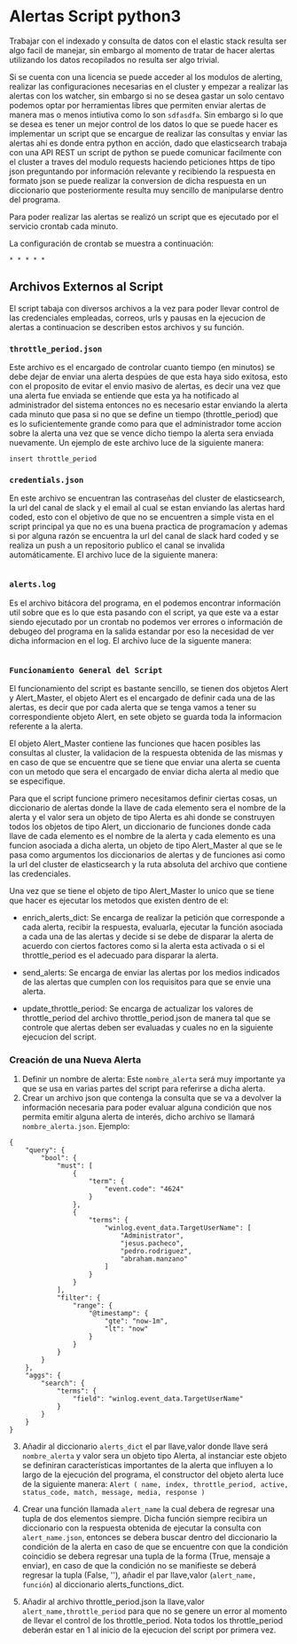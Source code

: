 # Alertas Script python3

Trabajar con el indexado y consulta de datos con el elastic stack resulta ser algo facil de manejar, sin embargo al momento de tratar de hacer alertas utilizando los datos recopilados no resulta ser algo trivial.

Si se cuenta con una licencia se puede acceder al los modulos de alerting, realizar las configuraciones necesarias en el cluster y empezar a realizar las alertas con los watcher, sin embargo si no se desea gastar un solo centavo podemos optar por herramientas libres que permiten enviar alertas de manera mas o menos intiutiva como lo son `sdfasdfa`. Sin embargo si lo que se desea es tener un mejor control de los datos lo que se puede hacer es implementar un script que se encargue de realizar las consultas y enviar las alertas ahí es donde entra python en acción, dado que elasticsearch trabaja con una API REST un script de python se puede comunicar facilmente con el cluster a traves del modulo requests haciendo peticiones https de tipo json preguntando por información relevante y recibiendo la respuesta en formato json se puede realizar la conversion de dicha respuesta en un diccionario que posteriormente resulta muy sencillo de manipularse dentro del programa.

Para poder realizar las alertas se realizó un script que es ejecutado por el servicio crontab cada minuto.

La configuración de crontab se muestra a continuación:

```
* * * * *
```

## Archivos Externos al Script

El script tabaja con diversos archivos a la vez para poder llevar control de las credenciales empleadas, correos, urls y pausas en la ejecucion de alertas a continuacion se describen estos archivos y su función.

### `throttle_period.json`

Este archivo es el encargado de controlar cuanto tiempo (en minutos) se debe dejar de enviar una alerta despúes de que esta haya sido exitosa, esto con el proposito de evitar el envio masivo de alertas, es decir una vez que una alerta fue enviada se entiende que esta ya ha notificado al administrador del sistema entonces no es necesario estar enviando la alerta cada minuto que pasa si no que se define un tiempo (throttle_period) que es lo suficientemente grande como para que el administrador tome accion sobre la alerta una vez que se vence dicho tiempo la alerta sera enviada nuevamente. Un ejemplo de este archivo luce de la siguiente manera:

```
insert throttle_period
```

### `credentials.json`

En este archivo se encuentran las contraseñas del cluster de elasticsearch, la url del canal de slack y el email al cual se estan enviando las alertas hard coded, esto con el objetivo de que no se encuentren a simple vista en el script principal ya que no es una buena practica de programacíon y ademas si por alguna razón se encuentra la url del canal de slack hard coded y se realiza un push a un repositorio publico el canal se invalida automáticamente. El archivo luce de la siguiente manera:

```

```

### `alerts.log`

Es el archivo bitácora del programa, en el podemos encontrar información util sobre que es lo que esta pasando con el script, ya que este va a estar siendo ejecutado por un crontab no podemos ver errores o información de debugeo del programa en la salida estandar por eso la necesidad de ver dicha informacion en el log. El archivo luce de la siguente manera:

```

```

### `Funcionamiento General del Script`

El funcionamiento del script es bastante sencillo, se tienen dos objetos Alert y Alert_Master, el objeto Alert es el encargado de definir cada una de las alertas, es decir que por cada alerta que se tenga vamos a tener su correspondiente objeto Alert, en sete objeto se guarda toda la informacion referente a la alerta.

El objeto Alert_Master contiene las funciones que hacen posibles las consultas al cluster, la validacion de la respuesta obtenida de las mismas y en caso de que se encuentre que se tiene que enviar una alerta se cuenta con un metodo que sera el encargado de enviar dicha alerta al medio que se especifique.

Para que el script funcione primero necesitamos definir ciertas cosas, un diccionario de alertas donde la llave de cada elemento sera el nombre de la alerta y el valor sera un objeto de tipo Alerta es ahi donde se construyen todos los objetos de tipo Alert, un diccionario de funciones donde cada llave de cada elemento es el nombre de la alerta y cada elemento es una funcion asociada a dicha alerta, un objeto de tipo Alert_Master al que se le pasa como argumentos los diccionarios de alertas y de funciones asi como la url del cluster de elasticsearch y la ruta absoluta del archivo que contiene las credenciales.

Una vez que se tiene el objeto de tipo Alert_Master lo unico que se tiene que hacer es ejecutar los metodos que existen dentro de el:

- enrich_alerts_dict: Se encarga de realizar la petición que corresponde a cada alerta, recibir la respuesta, evaluarla, ejecutar la función asociada a cada una de las alertas y decide si se debe de disparar la alerta de acuerdo con ciertos factores como si la alerta esta activada o si el throttle_period es el adecuado para disparar la alerta.

- send_alerts: Se encarga de enviar las alertas por los medios indicados de las alertas que cumplen con los requisitos para que se envie una alerta.

- update_throttle_period: Se encarga de actualizar los valores de throttle_period del archivo throttle_period.json de manera tal que se controle que alertas deben ser evaluadas y cuales no en la siguiente ejecucion del script.

### Creación de una Nueva Alerta

1. Definir un nombre de alerta: Este `nombre_alerta` será muy importante ya que se usa en varias partes del script para referirse a dicha alerta.
2. Crear un archivo json que contenga la consulta que se va a devolver la información necesaria para poder evaluar alguna condición que nos permita emitir alguna alerta de interés, dicho archivo se llamará `nombre_alerta.json`. Ejemplo: 
```
{
    "query": {
        "bool": {
            "must": [
                {
                    "term": {
                        "event.code": "4624"
                    }
                },
                {
                    "terms": {
                        "winlog.event_data.TargetUserName": [
                            "Administrator",
                            "jesus.pacheco",
                            "pedro.rodriguez",
                            "abraham.manzano"
                        ]
                    }
                }
            ],
            "filter": {
                "range": {
                    "@timestamp": {
                        "gte": "now-1m",
                        "lt": "now"
                    }
                }
            }
        }
    },
    "aggs": {
        "search": {
            "terms": {
                "field": "winlog.event_data.TargetUserName"
            }
        }
    }
}
```
3. Añadir al diccionario `alerts_dict` el par llave,valor donde llave será `nombre_alerta` y valor sera un objeto tipo Alerta, al instanciar este objeto se definiran características importantes de la alerta que influyen a lo largo de la ejecución del programa, el constructor del objeto alerta luce de la siguiente manera: `Alert ( name, index, throttle_period, active, status_code, match, message, media, response )`

4. Crear una función llamada `alert_name` la cual debera de regresar una tupla de dos elementos siempre. Dicha función siempre recibira un diccionario con la respuesta obtenida de ejecutar la consulta con `alert_name.json`, entonces se debera buscar dentro del diccionario la condición de la alerta en caso de que se encuentre con que la condición coincidio se debera regresar una tupla de la forma (True, mensaje a enviar), en caso de que la condición no se manifieste se deberá regresar la tupla (False, ''), añadir el par llave,valor (`alert_name, función`) al diccionario alerts_functions_dict.

5. Añadir al archivo throttle_period.json la llave,valor `alert_name,throttle_period` para que no se genere un error al momento de llevar el control de los throttle_period. Nota todos los throttle_period deberán estar en 1 al inicio de la ejecucion del script por primera vez.